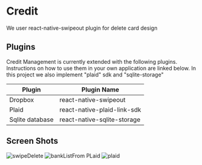 # Credit  

We user react-native-swipeout plugin for delete card design

## Plugins

Credit Management is currently extended with the following plugins.
Instructions on how to use them in your own application are linked below.
In this project we also implement "plaid" sdk and "sqlite-storage"

| Plugin | Plugin Name |
| ------ | ------ |
| Dropbox | react-native-swipeout |
| Plaid | react-native-plaid-link-sdk |
| Sqlite database | react-native-sqlite-storage |


## Screen Shots
![swipeDelete](https://user-images.githubusercontent.com/4476493/135076044-d1c7e8d5-1168-4030-9d1a-02ac6f82eae4.jpg)
![bankListFrom PLaid](https://user-images.githubusercontent.com/4476493/135076055-f2206bed-d3b9-41f6-a6f4-c511c3c23054.jpg)
![plaid](https://user-images.githubusercontent.com/4476493/135076058-214d2c4b-9f84-4dfd-a682-f954cb2292f1.jpg)

